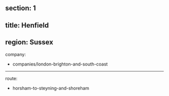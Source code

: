 section: 1
----
title: Henfield
----
region: Sussex
----
company:
- companies/london-brighton-and-south-coast
----
route:
- horsham-to-steyning-and-shoreham
